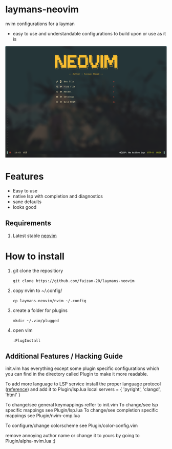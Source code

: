 # laymans-neovim
nvim configurations for a layman
 - easy to use and understandable configurations to build upon or use as it is

![example pic](https://raw.githubusercontent.com/faizan-20/laymans-neovim/main/lm-nvim.png)

# Features
 - Easy to use
 - native lsp with completion and diagnostics
 - sane defaults
 - looks good

## Requirements
1. Latest stable [neovim](https://github.com/neovim/neovim)

# How to install
1. git clone the repositiory
    
    ```git clone https://github.com/faizan-20/laymans-neovim```

2. copy nvim to ~/.config/
    
    ```cp laymans-neovim/nvim ~/.config```

3. create a folder for plugins
    
    ```mkdir ~/.vim/plugged```

4. open vim
    
    ```:PlugInstall```

## Additional Features / Hacking Guide
init.vim has everything except some plugin specific configurations
which you can find in the directory called Plugin to make it more
readable.

To add more language to LSP service install the proper language protocol ([reference](https://github.com/neovim/nvim-lspconfig/blob/master/CONFIG.md))
and add it to Plugin/lsp.lua
    local servers = { 'pyright', 'clangd', 'html' }

To change/see general keymappings reffer to init.vim
To change/see lsp specific mappings see Plugin/lsp.lua
To change/see completion specific mappings see Plugin/nvim-cmp.lua

To configure/change colorscheme see Plugin/color-config.vim

remove annoying author name or change it to yours by going to 
Plugin/alpha-nvim.lua ;)
